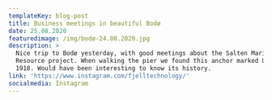 ```yaml
---
templateKey: blog-post
title: Business meetings in beautiful Bodø
date: 25.08.2020
featuredimage: /img/bodø-24.08.2020.jpg
description: >
  Nice trip to Bodø yesterday, with good meetings about the Salten Marin
  Resource project. When walking the pier we found this anchor marked US Navy
  1918. Would have been interesting to know its history.
link: 'https://www.instagram.com/fjelltechnology/'
socialmedia: Instagram
---
```


